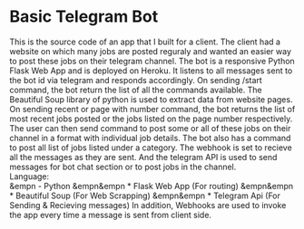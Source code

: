 # Basic Telegram Bot
This is the source code of an app that I built for a client. The client had a website on which many jobs are posted reguraly and wanted an easier way to post these jobs on their telegram channel. The bot is a responsive Python Flask Web App and is deployed on Heroku. It listens to all messages sent to the bot id via telegram and responds accordingly. On sending /start command, the bot return the list of all the commands available. The Beautiful Soup library of python is used to extract data from website pages. On sending recent or page with number command, the bot returns the list of most recent jobs posted or the jobs listed on the page number respectively. The user can then send command to post some or all of these jobs on their channel in a format with individual job details. The bot also has a command to post all list of jobs listed under a category. The webhook is set to recieve all the messages as they are sent. And the telegram API is used to send messages for bot chat section or to post jobs in the channel.
<br>
Language:<br>
&empn - Python
&empn&empn * Flask Web App (For routing)
&empn&empn * Beautiful Soup (For Web Scrapping)
&empn&empn * Telegram Api (For Sending & Recieving messages)
	In addition, Webhooks are used to invoke the app every time a message is sent from client side.
